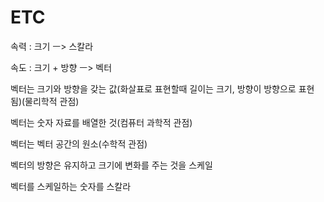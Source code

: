 # ETC

속력 : 크기 ㅡ> 스칼라

속도 : 크기 + 방향 ㅡ> 벡터

벡터는 크기와 방향을 갖는 값(화살표로 표현할때 길이는 크기, 방향이 방향으로 표현됨)(물리학적 관점)

벡터는 숫자 자료를 배열한 것(컴퓨터 과학적 관점)

벡터는 벡터 공간의 원소(수학적 관점)

벡터의 방향은 유지하고 크기에 변화를 주는 것을 스케일

벡터를 스케일하는 숫자를 스칼라